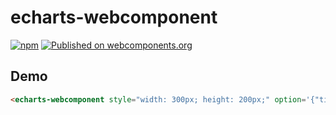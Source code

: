 # echarts-webcomponent

[![npm](https://img.shields.io/npm/v/echarts-webcomponent.svg)](https://www.npmjs.com/package/echarts-webcomponent)
[![Published on webcomponents.org](https://img.shields.io/badge/webcomponents.org-published-blue.svg)](https://www.webcomponents.org/element/kkpoon/echarts-webcomponent)

## Demo

<!--
```
<custom-element-demo>
  <template>
    <script src="https://cdnjs.cloudflare.com/ajax/libs/echarts/3.4.0/echarts.min.js" integrity="sha256-B42GWPV3TVPT5CHxE84ZfhT5Vprg3sowZTA/koe7zfE=" crossorigin="anonymous"></script>
    <script src="https://cdnjs.cloudflare.com/ajax/libs/webcomponentsjs/0.7.24/webcomponents-lite.min.js" integrity="sha256-q+I+4ZaOa01gHfT1R816zmRrFdUg8XHUzW5dStiV4Sc=" crossorigin="anonymous"></script>
    <script src="https://cdnjs.cloudflare.com/ajax/libs/custom-elements/1.0.0-alpha.3/custom-elements.min.js" integrity="sha256-kcWECd4y5Q8O3PPx1zVzFyJKZ8Lkzwc7PvNIdc4jWLk=" crossorigin="anonymous"></script>
    <link rel="import" href="echarts-webcomponent.html">
    <next-code-block></next-code-block>
  </template>
</custom-element-demo>
```
-->
```html
<echarts-webcomponent style="width: 300px; height: 200px;" option='{"title":{"tex  t":"ECharts 入门示例"},"tooltip":{},"legend":{"data":["销量"]},"xAxis":{"data"  :["衬衫","羊毛衫","雪纺衫","裤子","高跟鞋","袜子"]},"yAxis":{},"series":[{"nam  e":"销量","type":"bar","data":[5,20,36,10,10,20]}]}'></echarts-webcomponent>
```

